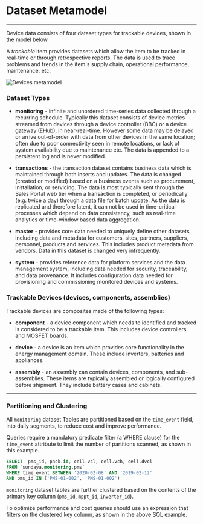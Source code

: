 # Dataset Metamodel
---

Device data consists of four dataset types for trackable devices, shown in the model below. 


A _trackable_ item provides datasets which allow the item to be tracked in real-time or through retrospective reports. The data is used to trace problems and trends in the item's supply chain, operational performance, maintenance, etc.
 
![Devices metamodel](/images/DevicesMetamodel.png)
### Dataset Types

- **monitoring** - infinite and unordered time-series data collected through a recurring schedule. Typically this dataset consists of device metrics streamed from devices through a device controller (BBC) or a device gateway (EHub), in near-real-time. However some data may be delayed or arrive out-of-order with data from other devices in the same location; often due to poor connectivity seen in remote locations, or lack of system availability due to maintenance etc. The data is appended to a persistent log and is never modified.

- **transactions** - the transaction dataset contains business data which is maintained through both inserts and updates. The data is changed (created or modified) based on a business events such as procurement, installation, or servicing. The data is most typically sent through the Sales Portal web tier when a transaction is completed, or periodically (e.g. twice a day) through a data file for batch update. As the data is replicated and therefore latent, it can not be used in time-critical processes which depend on data consistency, such as real-time analytics or time-window based data aggregation.

- **master** - provides core data needed to uniquely define other datasets, including data and metadata for customers, sites, partners, suppliers, personnel, products and services. This includes product metadata from vendors. Data in this dataset is changed very infrequently.

- **system** - provides reference data for platform services and the data management system, including data needed for security, traceability, and data provenance. It includes configuration data needed for provisioning and commissioning monitored devices and systems.

### Trackable Devices (devices, components, assemblies)

Trackable devices are composites made of the following types:

- **component** - a device component which needs to identified and tracked is considered to be a trackable item. This includes device controllers and MOSFET boards. 

- **device** - a device is an item which provides core functionality in the energy management domain. These include inverters, batteries and appliances. 

- **assembly** - an assembly can contain devices, components, and sub-assemblies. These items are typically assembled or logically configured before shipment. They include battery cases and cabinets. 

---

### Partitioning and Clustering

All `monitoring` dataset Tables are partitioned based on the `time_event` field, into daily segments, to reduce cost and improve performance. 

Queries require a mandatory predicate filter (a WHERE clause) for the `time_event` attribute to limit the number of partitions scanned, as shown in this example.

```sql
SELECT 	pms_id, pack.id, cell.vcl, cell.vch, cell.dvcl
FROM `sundaya.monitoring.pms`
WHERE time_event BETWEEN '2020-02-08' AND '2019-02-12'
AND pms_id IN ('PMS-01-002', 'PMS-01-002')
```

`monitoring` dataset tables are further clustered based on the contents of the primary key column (`pms_id`, `mppt_id`, `inverter_id`).

To optimize performance and cost queries should use an expression that filters on the clustered key column, as shown in the above SQL example.
